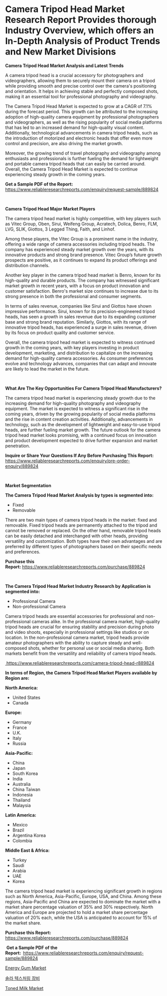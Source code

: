 <p><h1>Camera Tripod Head Market Research Report Provides thorough Industry Overview, which offers an In-Depth Analysis of Product Trends and New Market Divisions</h1></p><p><strong>Camera Tripod Head Market Analysis and Latest Trends</strong></p>
<p><p>A camera tripod head is a crucial accessory for photographers and videographers, allowing them to securely mount their camera on a tripod while providing smooth and precise control over the camera's positioning and orientation. It helps in achieving stable and perfectly composed shots, making it an essential tool for professional photography and videography.</p><p>The Camera Tripod Head Market is expected to grow at a CAGR of 7.1% during the forecast period. This growth can be attributed to the increasing adoption of high-quality camera equipment by professional photographers and videographers, as well as the rising popularity of social media platforms that has led to an increased demand for high-quality visual content. Additionally, technological advancements in camera tripod heads, such as the introduction of motorized and electronic heads that offer even more control and precision, are also driving the market growth.</p><p>Moreover, the growing trend of travel photography and videography among enthusiasts and professionals is further fueling the demand for lightweight and portable camera tripod heads that can easily be carried around. Overall, the Camera Tripod Head Market is expected to continue experiencing steady growth in the coming years.</p></p>
<p><strong>Get a Sample PDF of the Report:&nbsp;</strong> <a href="https://www.reliableresearchreports.com/enquiry/request-sample/889824">https://www.reliableresearchreports.com/enquiry/request-sample/889824</a></p>
<p>&nbsp;</p>
<p><strong>Camera Tripod Head Major Market Players</strong></p>
<p><p>The camera tripod head market is highly competitive, with key players such as Vitec Group, Oben, Sirui, Weifeng Group, Acratech, Dolica, Benro, FLM, LVG, SLIK, Giottos, 3 Legged Thing, Faith, and Linhof. </p><p>Among these players, the Vitec Group is a prominent name in the industry, offering a wide range of camera accessories including tripod heads. The company has experienced steady market growth over the years, with its innovative products and strong brand presence. Vitec Group’s future growth prospects are positive, as it continues to expand its product offerings and distribution channels.</p><p>Another key player in the camera tripod head market is Benro, known for its high-quality and durable products. The company has witnessed significant market growth in recent years, with a focus on product innovation and customer satisfaction. Benro's market size continues to increase due to its strong presence in both the professional and consumer segments.</p><p>In terms of sales revenue, companies like Sirui and Giottos have shown impressive performance. Sirui, known for its precision-engineered tripod heads, has seen a growth in sales revenue due to its expanding customer base and strong brand reputation. Similarly, Giottos, with its range of innovative tripod heads, has experienced a surge in sales revenue, driven by its focus on product quality and customer service.</p><p>Overall, the camera tripod head market is expected to witness continued growth in the coming years, with key players investing in product development, marketing, and distribution to capitalize on the increasing demand for high-quality camera accessories. As consumer preferences evolve and technology advances, companies that can adapt and innovate are likely to lead the market in the future.</p></p>
<p>&nbsp;</p>
<p><strong>What Are The Key Opportunities For Camera Tripod Head Manufacturers?</strong></p>
<p><p>The camera tripod head market is experiencing steady growth due to the increasing demand for high-quality photography and videography equipment. The market is expected to witness a significant rise in the coming years, driven by the growing popularity of social media platforms and the rise in content creation activities. Additionally, advancements in technology, such as the development of lightweight and easy-to-use tripod heads, are further fueling market growth. The future outlook for the camera tripod head market looks promising, with a continued focus on innovation and product development expected to drive further expansion and market penetration.</p></p>
<p><strong>Inquire or Share Your Questions If Any Before Purchasing This Report:</strong> <a href="https://www.reliableresearchreports.com/enquiry/pre-order-enquiry/889824">https://www.reliableresearchreports.com/enquiry/pre-order-enquiry/889824</a></p>
<p>&nbsp;</p>
<p><strong>Market Segmentation</strong></p>
<p><strong>The Camera Tripod Head Market Analysis by types is segmented into:</strong></p>
<p><ul><li>Fixed</li><li>Removable</li></ul></p>
<p><p>There are two main types of camera tripod heads in the market: fixed and removable. Fixed tripod heads are permanently attached to the tripod and cannot be removed or replaced. On the other hand, removable tripod heads can be easily detached and interchanged with other heads, providing versatility and customization. Both types have their own advantages and are preferred by different types of photographers based on their specific needs and preferences.</p></p>
<p><strong>Purchase this Report:&nbsp;</strong><a href="https://www.reliableresearchreports.com/purchase/889824">https://www.reliableresearchreports.com/purchase/889824</a></p>
<p>&nbsp;</p>
<p><strong>The Camera Tripod Head Market Industry Research by Application is segmented into:</strong></p>
<p><ul><li>Professional Camera</li><li>Non-professional Camera</li></ul></p>
<p><p>Camera tripod heads are essential accessories for professional and non-professional cameras alike. In the professional camera market, high-quality tripod heads are crucial for ensuring stability and precision during photo and video shoots, especially in professional settings like studios or on location. In the non-professional camera market, tripod heads provide amateur photographers with the ability to capture steady and well-composed shots, whether for personal use or social media sharing. Both markets benefit from the versatility and reliability of camera tripod heads.</p></p>
<p><a href="https://www.reliableresearchreports.com/camera-tripod-head-r889824">&nbsp;https://www.reliableresearchreports.com/camera-tripod-head-r889824</a></p>
<p><strong>In terms of Region, the Camera Tripod Head Market Players available by Region are:</strong></p>
<p>
    <p> <strong> North America: </strong>
        <ul>
            <li>United States</li>
            <li>Canada</li>
        </ul>
        </p> 
    <p> <strong> Europe: </strong>
        <ul>
            <li>Germany</li>
            <li>France</li>
            <li>U.K.</li>
            <li>Italy</li>
            <li>Russia</li>
        </ul>
        </p> 
    <p> <strong> Asia-Pacific: </strong>
        <ul>
            <li>China</li>
            <li>Japan</li>
            <li>South Korea</li>
            <li>India</li>
            <li>Australia</li>
            <li>China Taiwan</li>
            <li>Indonesia</li>
            <li>Thailand</li>
            <li>Malaysia</li>
        </ul>
        </p> 
    <p> <strong> Latin America: </strong>
        <ul>
            <li>Mexico</li>
            <li>Brazil</li>
            <li>Argentina Korea</li>
            <li>Colombia</li>
        </ul>
        </p> 
    <p> <strong> Middle East & Africa: </strong>
        <ul>
            <li>Turkey</li>
            <li>Saudi</li>
            <li>Arabia</li>
            <li>UAE</li>
            <li>Korea</li>
        </ul>
    </p>
    </p>
<p><p>The camera tripod head market is experiencing significant growth in regions such as North America, Asia-Pacific, Europe, USA, and China. Among these regions, Asia-Pacific and China are expected to dominate the market with a market share percentage valuation of 35% and 30% respectively. North America and Europe are projected to hold a market share percentage valuation of 20% each, while the USA is anticipated to account for 15% of the market share.</p></p>
<p><strong>Purchase this Report: </strong><a href="https://www.reliableresearchreports.com/purchase/889824">https://www.reliableresearchreports.com/purchase/889824</a></p>
<p>&nbsp;<strong>Get a Sample PDF of the Report:&nbsp;&nbsp;</strong><a href="https://www.reliableresearchreports.com/enquiry/request-sample/889824">https://www.reliableresearchreports.com/enquiry/request-sample/889824</a></p>
<p><strong></strong></p>
<p><p><a href="https://github.com/kathiaseamanalvaradovlprc2h/Market-Research-Report-List-3/blob/main/energy-gum-market.md">Energy Gum Market</a></p><p><a href="https://github.com/nuekbpymrrz5/Market-Research-Report-List-2/blob/main/3067642163101.md">솔라 텍스처링 장비</a></p><p><a href="https://github.com/wusalecollins540tpqoz/Market-Research-Report-List-3/blob/main/toned-milk-market.md">Toned Milk Market</a></p></p>
